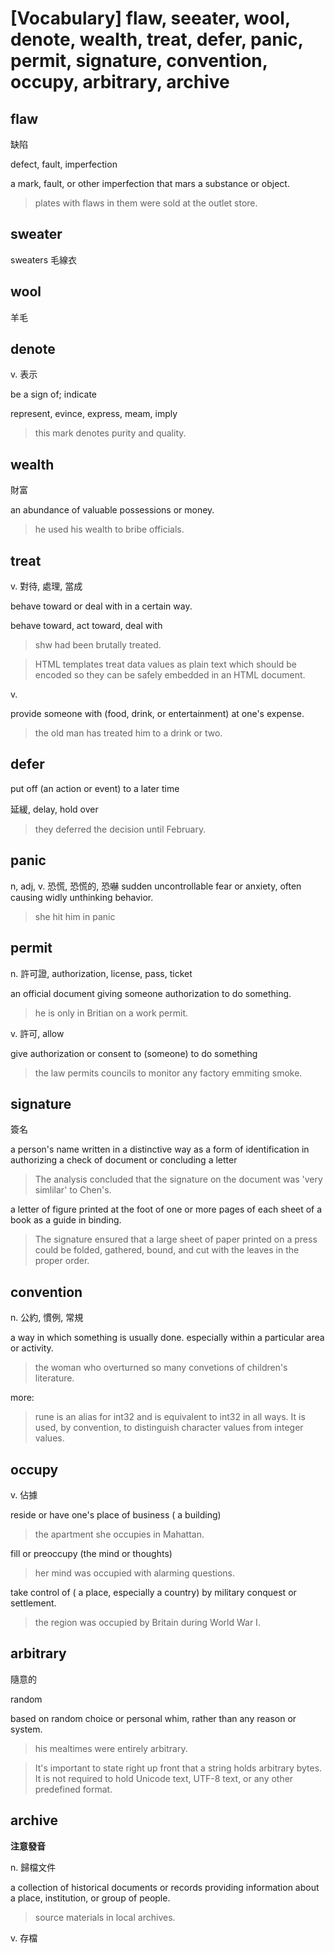 # [Vocabulary] flaw, seeater, wool, denote, wealth, treat, defer, panic, permit, signature, convention, occupy, arbitrary, archive

## flaw 

缺陷

defect, fault, imperfection

a mark, fault, or other imperfection that mars a substance or object.

> plates with flaws in them were sold at the outlet store.

## sweater

sweaters 毛線衣

## wool 

羊毛

## denote

v. 表示

be a sign of; indicate

represent, evince, express, meam, imply

> this mark denotes purity and quality.
## wealth

財富

an abundance of valuable possessions or money.

> he used his wealth to bribe officials.

## treat

v. 對待, 處理, 當成

behave toward or deal with in a certain way.

behave toward, act toward, deal with

> shw had been brutally treated.

> HTML templates treat data values as plain text which should be encoded so they can be safely embedded in an HTML document.

v.

provide someone with (food, drink, or entertainment) at one's expense.

> the old man has treated him to a drink or two.

## defer

put off (an action or event) to a later time

延緩, delay, hold over

> they deferred the decision until February.

## panic

n, adj, v. 恐慌, 恐慌的, 恐嚇
sudden uncontrollable fear or anxiety, often causing widly unthinking behavior.

> she hit him in panic

## permit

n. 許可證, authorization, license, pass, ticket

an official document giving someone authorization to do something.

> he is only in Britian on a work permit.

v. 許可, allow

give authorization or consent to (someone) to do something

> the law permits councils to monitor any factory emmiting smoke.

## signature

簽名

a person's name written in a distinctive way as a form of identification in authorizing a check of document or concluding a letter

> The analysis concluded that the signature on the document was 'very simlilar' to Chen's.

a letter of figure printed at the foot of one or more pages of each sheet of a book as a guide in binding.

> The signature ensured that a large sheet of paper printed on a press could be folded, gathered, bound, and cut with the leaves in the proper order.



## convention 

n. 公約, 慣例, 常規

a way in which something is usually done. especially within a particular area or activity.

> the woman who overturned so many convetions of children's literature.

more: 

> rune is an alias for int32 and is equivalent to int32 in all ways. It is used, by convention, to distinguish character values from integer values.

## occupy

v. 佔據

reside or have one's place of business ( a building) 

> the apartment she occupies in Mahattan.

fill or preoccupy (the mind or thoughts)

> her mind was occupied with alarming questions.

take control of ( a place, especially a country) by military conquest or settlement.

> the region was occupied by Britain during World War I.

## arbitrary

隨意的

random

based on random choice or personal whim, rather than any reason or system.

> his mealtimes were entirely arbitrary.

> It's important to state right up front that a string holds arbitrary bytes. It is not required to hold Unicode text, UTF-8 text, or any other predefined format.

## archive 

**注意發音**

n. 歸檔文件

a collection of historical documents or records providing information about a place, institution, or group of people.

> source materials in local archives.

v. 存檔

